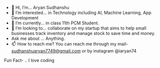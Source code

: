- 👋 Hi, I’m... Aryan Sudhanshu
- 👀 I’m interested... in Technology including AI, Machine Learning, App Development
- 🌱 I’m currently... in class 11th PCM Student.
- 💞️ I’m looking to... collaborate on my startup that aims to help small businesses track inventory and manage stock to save time and money.
- Ask me about ... Anything.
- 📫 How to reach me?
You can reach me through my mail- sudhanshuaryan7749@gmail.com or by instagram @iaryan74

Fun Fact- .. I love coding
<!---
iaryan74/iaryan74 is a ✨ special ✨ repository because its `README.md` (this file) appears on your GitHub profile.
You can click the Preview link to take a look at your changes.
--->
